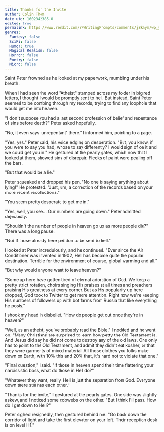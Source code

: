 ```yaml
---
title: Thanks for the Invite
author: Colin Thom
date_utc: 1602342385.0
edited: true
permalink: https://www.reddit.com/r/WritingPrompts/comments/j8kaym/wp_you_died_and_was_sent_to_hell_but_upon/
genres:
  Fantasy: false
  SciFi: false
  Humor: true
  Magical Realism: false
  Horror: false
  Poetry: false
  Micro: false
---
```

Saint Peter frowned as he looked at my paperwork, mumbling under his breath.

When I had seen the word "Atheist" stamped across my folder in big red letters, I thought I would be promptly sent to hell. But instead, Saint Peter seemed to be combing through my records, trying to find any loophole that would get me into heaven.

"I don't suppose you had a last second profession of belief and repentance of sins before death?" Peter asked hopefully.

"No, it even says 'unrepentant' there." I informed him, pointing to a page.

"Yes, yes." Peter said, his voice edging on desperation. "But, you know, if you were to say you had, whose to say differently? I would sign of on it and we could get you in." He gestured at the pearly gates, which now that I looked at them, showed sins of disrepair. Flecks of paint were pealing off the bars.

"But that would be a lie."

Peter squeaked and dropped his pen. "No one is saying anything about lying!" He protested. "Just, um, a correction of the records based on your more recent recollections."

"You seem pretty desperate to get me in."

"Yes, well, you see... Our numbers are going down." Peter admitted dejectedly.

"Shouldn't the number of people in heaven go up as more people die?" There was a long pause.

"Not if those already here petition to be sent to hell."

I looked at Peter incredulously, and he continued. "Ever since the Air Conditioner was invented in 1902, Hell has become quite the popular destination. Terrible for the environment of course, global warming and all."

"But why would anyone want to leave heaven?"

"Some up here have gotten tired of eternal adoration of God. We keep a pretty strict rotation, choirs singing His praises at all times and preachers praising His greatness at every corner. But as His popularity up here dropped, God took to Twitter to get more attention. Right now we're keeping His numbers of followers up with bot farms from Russia that like everything he posts."

I shook my head in disbelief. "How do people get out once they're in heaven?"

"Well, as an atheist, you've probably read the Bible." I nodded and he went on. "Many Christians are surprised to learn how petty the Old Testament is. And Jesus did say he did not come to destroy any of the old laws. One only has to point to the Old Testament, and admit they didn't eat kosher, or that they wore garments of mixed material. All those clothes you folks make down on Earth, with 10% this and 20% that, it's hard not to violate that one."

"Final question," I said. "If those in heaven spend their time flattering your narcissistic boss, what do those in Hell do?"

"Whatever they want, really. Hell is just the separation from God. Everyone down there still has each other."

"Thanks for the invite," I gestured at the pearly gates. One side was slightly askew, and I noticed some cobwebs on the other. "But I think I'll pass. How do I get down to Hell?"

Peter sighed resignedly, then gestured behind me. "Go back down the corridor of light and take the first elevator on your left. Their reception desk is on level H1."
